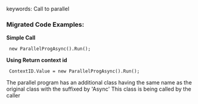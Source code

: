 ﻿keywords: Call to parallel

### Migrated Code Examples:

**Simple Call**

```csdiff
 new ParallelProgAsync().Run();

```

**Using Return context id**
```csdiff
 ContextID.Value = new ParallelProgAsync().Run();

```

The parallel program has an additional class having the same name as the original class with the suffixed by 'Async'
This class is being called by the caller
